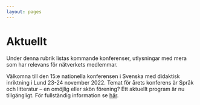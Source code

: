 ```yaml
---
layout: pages
---
```


# Aktuellt

Under denna rubrik listas kommande konferenser, utlysningar med mera som har relevans för nätverkets medlemmar.

Välkomna till den 15:e nationella konferensen i Svenska med didaktisk inriktning i Lund 23-24 november 2022. Temat för årets konferens är Språk och litteratur – en omöjlig eller skön förening? Ett aktuellt program är nu tillgängligt. För fullständig information se [här](https://sv-se.invajo.com/event/smdikonferens/smdikonferens).

